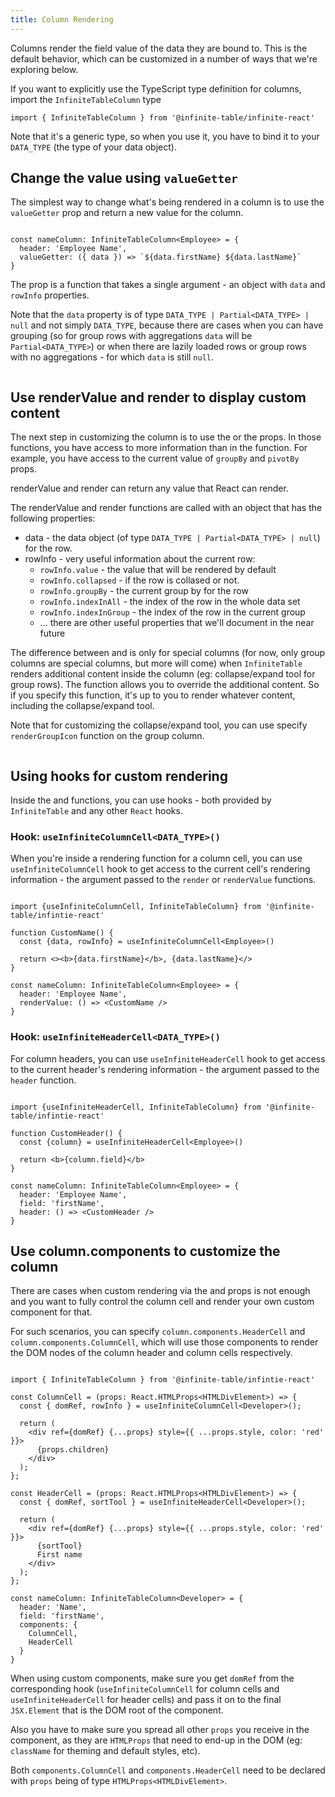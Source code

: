```yaml
---
title: Column Rendering
---
```


Columns render the <PropLink name="columns.field">field</PropLink> value of the data they are bound to. This is the default behavior, which can be customized in a number of ways that we're exploring below.

<Note>

If you want to explicitly use the TypeScript type definition for columns, import the `InfiniteTableColumn` type

```
import { InfiniteTableColumn } from '@infinite-table/infinite-react'
```

Note that it's a generic type, so when you use it, you have to bind it to your `DATA_TYPE` (the type of your data object).
</Note>

## Change the value using `valueGetter`

The simplest way to change what's being rendered in a column is to use the `valueGetter` prop and return a new value for the column.

```tsx

const nameColumn: InfiniteTableColumn<Employee> = {
  header: 'Employee Name',
  valueGetter: ({ data }) => `${data.firstName} ${data.lastName}`
}
```

<Note>

The <PropLink name="columns.valueGetter"/> prop is a function that takes a single argument - an object with `data` and `rowInfo` properties.

Note that the `data` property is of type `DATA_TYPE | Partial<DATA_TYPE> | null` and not simply `DATA_TYPE`, because there are cases when you can have grouping (so for group rows with aggregations `data` will be `Partial<DATA_TYPE>`) or when there are lazily loaded rows or group rows with no aggregations - for which `data` is still `null`.

</Note>


<Sandpack title="Column with custom valueGetter">

```tsx file=../../reference/column-valueGetter-example.page.tsx
```
</Sandpack>

<Note>

<PropLink name="columns.valueGetter"/>

</Note>


## Use <PropLink name="columns.renderValue">renderValue</PropLink> and <PropLink name="columns.render">render</PropLink> to display custom content

The next step in customizing the column is to use the <PropLink name="columns.renderValue" /> or the <PropLink name="columns.render"/> props. In those functions, you have access to more information than in the <PropLink name="columns.valueGetter"/> function. For example, you have access to the current value of `groupBy` and `pivotBy` props.

<PropLink name="columns.renderValue">renderValue</PropLink> and <PropLink name="columns.renderValue">render</PropLink> can return any value that React can render.

The <PropLink name="columns.renderValue">renderValue</PropLink> and <PropLink name="columns.render">render</PropLink> functions are called with an object that has the following properties:

 * data - the data object (of type `DATA_TYPE | Partial<DATA_TYPE> | null`) for the row.
 * rowInfo - very useful information about the current row:
   - `rowInfo.value` - the value that will be rendered by default
   - `rowInfo.collapsed` - if the row is collased or not.
   - `rowInfo.groupBy` - the current group by for the row
   - `rowInfo.indexInAll` - the index of the row in the whole data set
   - `rowInfo.indexInGroup` - the index of the row in the current group
   -  ... there are other useful properties that we'll document in the near future

  

<Note>

The difference between <PropLink name="columns.renderValue"/> and <PropLink name="columns.render"/> is only for special columns (for now, only group columns are special columns, but more will come) when `InfiniteTable` renders additional content inside the column (eg: collapse/expand tool for group rows). The <PropLink name="columns.render"/> function allows you to override the additional content. So if you specify this function, it's up to you to render whatever content, including the collapse/expand tool.


Note that for customizing the collapse/expand tool, you can use specify `renderGroupIcon` function on the group column.

</Note>


<Sandpack title="Column with custom renderValue">

```tsx file=../../reference/column-renderValue-example.page.tsx
```
</Sandpack>

## Using hooks for custom rendering

Inside the <PropLink name="columns.render" /> and <PropLink name="columns.renderValue" /> functions, you can use hooks - both provided by `InfiniteTable` and any other `React` hooks.


### Hook: `useInfiniteColumnCell<DATA_TYPE>()`

When you're inside a rendering function for a column cell, you can use `useInfiniteColumnCell` hook to get access to the current cell's rendering information - the argument passed to the `render` or `renderValue` functions.

```tsx

import {useInfiniteColumnCell, InfiniteTableColumn} from '@infinite-table/infintie-react'

function CustomName() {
  const {data, rowInfo} = useInfiniteColumnCell<Employee>()

  return <><b>{data.firstName}</b>, {data.lastName}</>
}

const nameColumn: InfiniteTableColumn<Employee> = {
  header: 'Employee Name',
  renderValue: () => <CustomName />
}
```


### Hook: `useInfiniteHeaderCell<DATA_TYPE>()`

For column headers, you can use `useInfiniteHeaderCell` hook to get access to the current header's rendering information - the argument passed to the `header` function.

```tsx

import {useInfiniteHeaderCell, InfiniteTableColumn} from '@infinite-table/infintie-react'

function CustomHeader() {
  const {column} = useInfiniteHeaderCell<Employee>()

  return <b>{column.field}</b>
}

const nameColumn: InfiniteTableColumn<Employee> = {
  header: 'Employee Name',
  field: 'firstName',
  header: () => <CustomHeader />
}
```

## Use <PropLink name="columns.components">column.components</PropLink> to customize the column

There are cases when custom rendering via the <PropLink name="columns.render" /> and <PropLink name="columns.renderValue" /> props is not enough and you want to fully control the column cell and render your own custom component for that.

For such scenarios, you can specify `column.components.HeaderCell` and `column.components.ColumnCell`, which will use those components to render the DOM nodes of the column header and column cells respectively.

```tsx

import { InfiniteTableColumn } from '@infinite-table/infintie-react'

const ColumnCell = (props: React.HTMLProps<HTMLDivElement>) => {
  const { domRef, rowInfo } = useInfiniteColumnCell<Developer>();

  return (
    <div ref={domRef} {...props} style={{ ...props.style, color: 'red' }}>
      {props.children}
    </div>
  );
};

const HeaderCell = (props: React.HTMLProps<HTMLDivElement>) => {
  const { domRef, sortTool } = useInfiniteHeaderCell<Developer>();

  return (
    <div ref={domRef} {...props} style={{ ...props.style, color: 'red' }}>
      {sortTool}
      First name
    </div>
  );
};

const nameColumn: InfiniteTableColumn<Developer> = {
  header: 'Name',
  field: 'firstName',
  components: {
    ColumnCell,
    HeaderCell
  }
}
```

<Note>

When using custom components, make sure you get `domRef` from the corresponding hook (`useInfiniteColumnCell` for column cells and `useInfiniteHeaderCell` for header cells) and pass it on to the final `JSX.Element` that is the DOM root of the component.

Also you have to make sure you spread all other `props` you receive in the component, as they are `HTMLProps` that need to end-up in the DOM (eg: `className` for theming and default styles, etc).

Both `components.ColumnCell` and `components.HeaderCell` need to be declared with `props` being of type `HTMLProps<HTMLDivElement>`.

</Note>